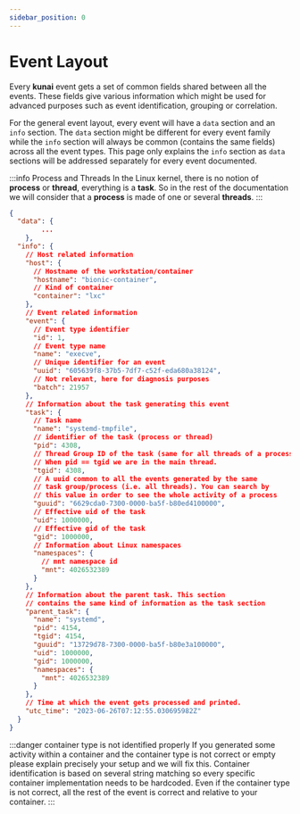 ```yaml
---
sidebar_position: 0
---
```


# Event Layout

Every **kunai** event gets a set of common fields shared between all the events. These fields give various information which might be used for advanced purposes such as event identification, grouping or correlation.

For the general event layout, every event will have a `data` section and an `info` section. The `data` section might be different for every event family while the `info` section will always be common (contains the same fields) across all the event types. This page only explains the `info` section as `data` sections will be addressed separately for every event documented.

:::info Process and Threads
In the Linux kernel, there is no notion of **process** or **thread**, everything is a **task**. So in the rest of the documentation we will consider that a **process** is made of one or several **threads**.
:::

```json
{
  "data": {
        ...
    },
  "info": {
    // Host related information
    "host": {
      // Hostname of the workstation/container
      "hostname": "bionic-container",
      // Kind of container
      "container": "lxc"
    },
    // Event related information
    "event": {
      // Event type identifier
      "id": 1,
      // Event type name
      "name": "execve",
      // Unique identifier for an event
      "uuid": "605639f8-37b5-7df7-c52f-eda680a38124",
      // Not relevant, here for diagnosis purposes
      "batch": 21957
    },
    // Information about the task generating this event
    "task": {
      // Task name
      "name": "systemd-tmpfile",
      // identifier of the task (process or thread)
      "pid": 4308,
      // Thread Group ID of the task (same for all threads of a process)
      // When pid == tgid we are in the main thread.
      "tgid": 4308,
      // A uuid common to all the events generated by the same
      // task group/process (i.e. all threads). You can search by
      // this value in order to see the whole activity of a process
      "guuid": "6629cda0-7300-0000-ba5f-b80ed4100000",
      // Effective uid of the task
      "uid": 1000000,
      // Effective gid of the task
      "gid": 1000000,
      // Information about Linux namespaces
      "namespaces": {
        // mnt namespace id
        "mnt": 4026532389
      }
    },
    // Information about the parent task. This section
    // contains the same kind of information as the task section
    "parent_task": {
      "name": "systemd",
      "pid": 4154,
      "tgid": 4154,
      "guuid": "13729d78-7300-0000-ba5f-b80e3a100000",
      "uid": 1000000,
      "gid": 1000000,
      "namespaces": {
        "mnt": 4026532389
      }
    },
    // Time at which the event gets processed and printed.
    "utc_time": "2023-06-26T07:12:55.030695982Z"
  }
}
```

:::danger container type is not identified properly
If you generated some activity within a container and the container type is not
correct or empty please explain precisely your setup and we will fix this. Container identification is based on several string matching so every specific container implementation needs to be hardcoded. Even if the container type is not correct, all the rest of the event is correct and relative to your container.
:::
